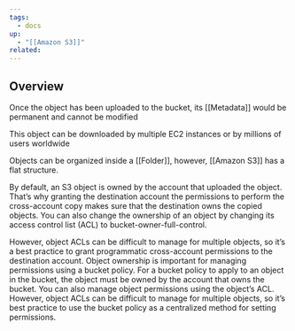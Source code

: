 ```yaml
---
tags:
  - docs
up:
  - "[[Amazon S3]]"
related:
---
```

## Overview

Once the object has been uploaded to the bucket, its [[Metadata]] would be permanent and cannot be modified

This object can be downloaded by multiple EC2 instances or by millions of users worldwide

Objects can be organized inside a [[Folder]], however, [[Amazon S3]] has a flat structure.

By default, an S3 object is owned by the account that uploaded the object. That’s why granting the destination account the permissions to perform the cross-account copy makes sure that the destination owns the copied objects. You can also change the ownership of an object by changing its access control list (ACL) to bucket-owner-full-control.

However, object ACLs can be difficult to manage for multiple objects, so it’s a best practice to grant programmatic cross-account permissions to the destination account. Object ownership is important for managing permissions using a bucket policy. For a bucket policy to apply to an object in the bucket, the object must be owned by the account that owns the bucket. You can also manage object permissions using the object’s ACL. However, object ACLs can be difficult to manage for multiple objects, so it’s best practice to use the bucket policy as a centralized method for setting permissions.
